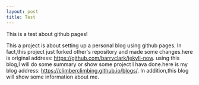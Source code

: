 ```yaml
---
layout: post
title: Test
---
```

This is a test about github pages!

This a project is about setting up a personal blog using github pages. 
In fact,this project just forked other's repository and made some changes.here is original address: https://github.com/barryclark/jekyll-now. 
using this blog,I will do some summary or show some project I hava done.here is my blog address: https://climberclimbing.github.io/blogs/. 
In addition,this blog will show some information about me.